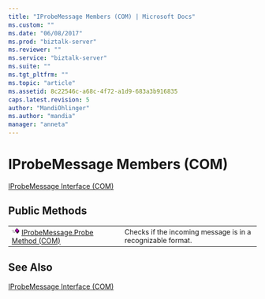 ```yaml
---
title: "IProbeMessage Members (COM) | Microsoft Docs"
ms.custom: ""
ms.date: "06/08/2017"
ms.prod: "biztalk-server"
ms.reviewer: ""
ms.service: "biztalk-server"
ms.suite: ""
ms.tgt_pltfrm: ""
ms.topic: "article"
ms.assetid: 8c22546c-a68c-4f72-a1d9-683a3b916835
caps.latest.revision: 5
author: "MandiOhlinger"
ms.author: "mandia"
manager: "anneta"
---
```

# IProbeMessage Members (COM)
[IProbeMessage Interface (COM)](../core/iprobemessage-interface-com.md)  
  
## Public Methods  
  
|||  
|-|-|  
|![](../core/media/pubmethod.gif "pubmethod") [IProbeMessage.Probe Method (COM)](../core/iprobemessage-probe-method-com.md)|Checks if the incoming message is in a recognizable format.|  
  
## See Also  
 [IProbeMessage Interface (COM)](../core/iprobemessage-interface-com.md)